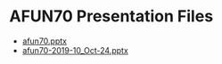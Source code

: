 <!--
This is a machine generated file, and should not be edited, as it will be overwritten with future updates.
-->

# AFUN70 Presentation Files

- [afun70.pptx](http://cdn.tailwindtraders.com/assets/afun/afun70/afun70.pptx)
- [afun70-2019-10_Oct-24.pptx](http://cdn.tailwindtraders.com/assets/afun/afun70/afun70-2019-10_Oct-24.pptx)


